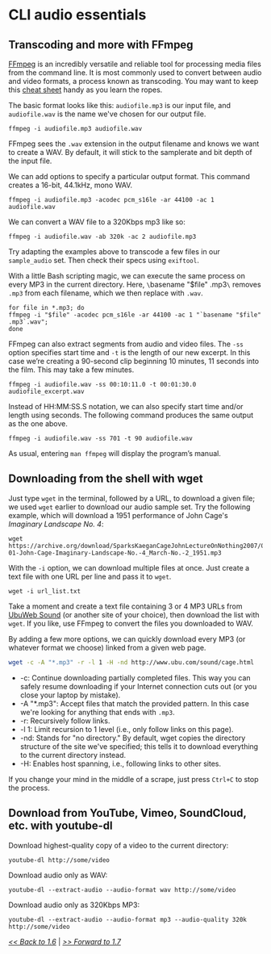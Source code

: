
# CLI audio essentials

## Transcoding and more with FFmpeg

[FFmpeg](https://ffmpeg.org/) is an incredibly versatile and reliable tool for processing media files from the command line. It is most commonly used to convert between audio and video formats, a process known as transcoding. You may want to keep this [cheat sheet](https://www.cheatography.com/thetartankilt/cheat-sheets/ffmpeg/pdf_bw/) handy as you learn the ropes.

The basic format looks like this: `audiofile.mp3` is our input file, and `audiofile.wav` is the name we've chosen for our output file.

```
ffmpeg -i audiofile.mp3 audiofile.wav
```

FFmpeg sees the `.wav` extension in the output filename and knows we want to create a WAV. By default, it will stick to the samplerate and bit depth of the input file.

We can add options to specify a particular output format. This command creates a 16-bit, 44.1kHz, mono WAV.

```
ffmpeg -i audiofile.mp3 -acodec pcm_s16le -ar 44100 -ac 1 audiofile.wav
```

We can convert a WAV file to a 320Kbps mp3 like so:

```
ffmpeg -i audiofile.wav -ab 320k -ac 2 audiofile.mp3
```

Try adapting the examples above to transcode a few files in our `sample_audio` set. Then check their specs using `exiftool`.

With a little Bash scripting magic, we can execute the same process on every MP3 in the current directory. Here, `\`basename "$file" .mp3`\` removes `.mp3` from each filename, which we then replace with `.wav`.

```
for file in *.mp3; do
ffmpeg -i "$file" -acodec pcm_s16le -ar 44100 -ac 1 "`basename "$file" .mp3`.wav";
done
```

FFmpeg can also extract segments from audio and video files. The `-ss` option specifies start time and `-t` is the length of our new excerpt. In this case we’re creating a 90-second clip beginning 10 minutes, 11 seconds into the film.  This may take a few minutes.

```
ffmpeg -i audiofile.wav -ss 00:10:11.0 -t 00:01:30.0 audiofile_excerpt.wav
```

Instead of HH:MM:SS.S notation, we can also specify start time and/or length using seconds. The following command produces the same output as the one above.

```
ffmpeg -i audiofile.wav -ss 701 -t 90 audiofile.wav
```

As usual, entering `man ffmpeg` will display the program’s manual.


## Downloading from the shell with wget

Just type `wget` in the terminal, followed by a URL, to download a given file; we used `wget` earlier to download our audio sample set. Try the following example, which will download a 1951 performance of John Cage's *Imaginary Landscape No. 4*:

```
wget https://archive.org/download/SparksKaeganCageJohnLectureOnNothing2007/02-01-John-Cage-Imaginary-Landscape-No.-4_March-No.-2_1951.mp3
```

With the `-i` option, we can download multiple files at once. Just create a text file with one URL per line and pass it to `wget`.

```
wget -i url_list.txt
```

Take a moment and create a text file containing 3 or 4 MP3 URLs from [UbuWeb Sound](http://ubu.com/sound/) (or another site of your choice), then download the list with `wget`. If you like, use FFmpeg to convert the files you downloaded to WAV.

By adding a few more options, we can quickly download every MP3 (or whatever format we choose) linked from a given web page.

```bash
wget -c -A "*.mp3" -r -l 1 -H -nd http://www.ubu.com/sound/cage.html
```

- -c: Continue downloading partially completed files. This way you can safely resume downloading if your Internet connection cuts out (or you close your laptop by mistake).
- -A "\*.mp3": Accept files that match the provided pattern. In this case we're looking for anything that ends with `.mp3`.
- -r: Recursively follow links.
- -l 1: Limit recursion to 1 level (i.e., only follow links on this page).
- -nd: Stands for "no directory." By default, wget copies the directory structure of the site we've specified; this tells it to download everything to the current directory instead.
- -H: Enables host spanning, i.e., following links to other sites.

If you change your mind in the middle of a scrape, just press `Ctrl+C` to stop the process.

## Download from YouTube, Vimeo, SoundCloud, etc. with youtube-dl

Download highest-quality copy of a video to the current directory:

```
youtube-dl http://some/video
```

Download audio only as WAV:

```
youtube-dl --extract-audio --audio-format wav http://some/video
```

Download audio only as 320Kbps MP3:

```
youtube-dl --extract-audio --audio-format mp3 --audio-quality 320k http://some/video
```

[*<< Back to 1.6*](1.6.md) | [*>> Forward to 1.7*](1.7.md)
